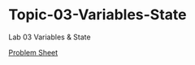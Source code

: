 # Topic-03-Variables-State
Lab 03 Variables &amp; State

[Problem Sheet](https://learnonline.gmit.ie/pluginfile.php/178683/mod_label/intro/Lab%2003%20Variables%20and%20State.pdf?time=1580293213559)
